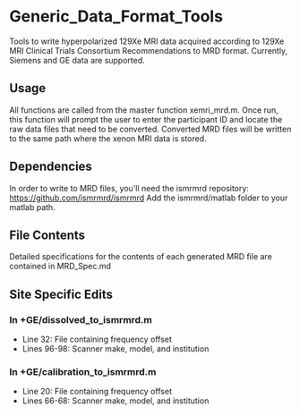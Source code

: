 # Generic_Data_Format_Tools
 Tools to write hyperpolarized 129Xe MRI data acquired according to 129Xe MRI Clinical Trials Consortium Recommendations to MRD format. Currently, Siemens and GE data are supported.

## Usage
All functions are called from the master function xemri_mrd.m. Once run, this function will prompt the user to enter the participant ID and locate the raw data files that need to be converted. Converted MRD files will be written to the same path where the xenon MRI data is stored. 

## Dependencies
In order to write to MRD files, you'll need the ismrmrd repository: https://github.com/ismrmrd/ismrmrd
Add the ismrmrd/matlab folder to your matlab path.

## File Contents
Detailed specifications for the contents of each generated MRD file are contained in MRD_Spec.md

## Site Specific Edits
### In +GE/dissolved_to_ismrmrd.m
- Line 32: File containing frequency offset
- Lines 96-98: Scanner make, model, and institution
### In +GE/calibration_to_ismrmrd.m
- Line 20: File containing frequency offset
- Lines 66-68: Scanner make, model, and institution 
